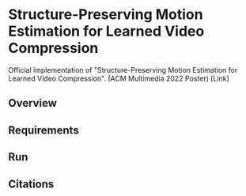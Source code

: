 # Structure-Preserving Motion Estimation for Learned Video Compression

Official implementation of "Structure-Preserving Motion Estimation for Learned Video Compression". (ACM Multimedia 2022 Poster) [Link]

## Overview

## Requirements

## Run

## Citations
